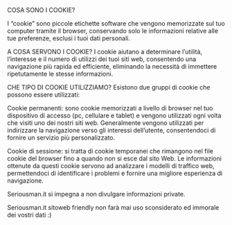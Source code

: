 COSA SONO I COOKIE?

I “cookie” sono piccole etichette software che vengono memorizzate sul tuo computer tramite il browser, 
conservando solo le informazioni relative alle tue preferenze, esclusi i tuoi dati personali.

A COSA SERVONO I COOKIE?
I cookie aiutano a determinare l’utilità, l’interesse e il numero di utilizzi dei tuoi siti web, 
consentendo una navigazione più rapida ed efficiente, eliminando la necessità di immettere ripetutamente le stesse informazioni.

CHE TIPO DI COOKIE UTILIZZIAMO?
Esistono due gruppi di cookie che possono essere utilizzati:

Cookie permanenti: sono cookie memorizzati a livello di browser nel tuo dispositivo di accesso (pc, cellulare e tablet) e vengono utilizzati ogni volta che visiti uno dei nostri siti web. Generalmente vengono utilizzati per indirizzare la navigazione verso gli interessi dell’utente, consentendoci di fornire un servizio più personalizzato.

Cookie di sessione: si tratta di cookie temporanei che rimangono nel file cookie del browser fino a quando non si esce dal sito Web. Le informazioni ottenute da questi cookie servono ad analizzare i modelli di traffico web, permettendoci di identificare i problemi e fornire una migliore esperienza di navigazione.

Seriousman.it si impegna a non divulgare informazioni private.

Seriousman.it sitoweb friendly non farà mai uso sconsiderato ed immorale dei vostri dati :)

